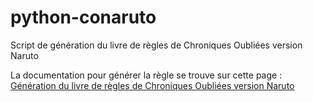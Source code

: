 # python-conaruto
Script de génération du livre de règles de Chroniques Oubliées version Naruto

La documentation pour générer la règle se trouve sur cette page : [Génération du livre de règles de Chroniques Oubliées version Naruto](https://github.com/conaruto/conaruto.github.io/wiki/rules)